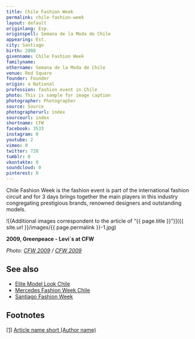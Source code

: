 ```yaml
---
title: Chile Fashion Week
permalink: chile-fashion-week
layout: default
originlang: Esp.
originspell: Semana de la Moda de Chile
appearing: Est.
city: Santiago
birth: 2008
givenname: Chile Fashion Week
familyname:
othername: Semana de la Moda de Chile
venue: Red Square
founder: Founder
origin: a National
profession: fashion event in Chile
photo: This is sample for image caption
photographer: Photographer
source: Source
photographerurl: index
sourceurl: index
shortname: CFW
facebook: 3533
instagram: 0
youtube: 2
vimeo: 0
twitter: 728
tumblr: 0
vkontakte: 0
soundcloud: 0
pinterest: 0
---
```


Chile Fashion Week is the fashion event is part of the international fashion circuit and for 3 days brings together the main players in this industry congregating prestigious brands, renowned designers and outstanding models.

![(Additional images correspondent to the article of “{{ page.title }}”)]({{ site.url }}/images/{{ page.permalink }}-1.jpg)

**2009, Greenpeace - Levi´s at CFW**

*Photo: [CFW 2009](index) / [CFW 2009](index)*

## See also

+ [Elite Model Look Chile](elite-model-look-chile)
+ [Mercedes Fashion Week Chile](mercedes-fashion-week-chile)
+ [Santiago Fashion Week](santiago-fashion-week)



## Footnotes

[[1]](#a1) <span id="f1"></span> [Article name short (Author name)](http://example.net/article)
